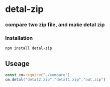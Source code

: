 # detal-zip

### compare two zip file, and make detal zip

### Installation
~~~
npm install detal-zip
~~~
## Useage
~~~ javascript
const cm=require("./compare");
cm.detal("detal2.zip","detal1.zip","out.zip")
~~~